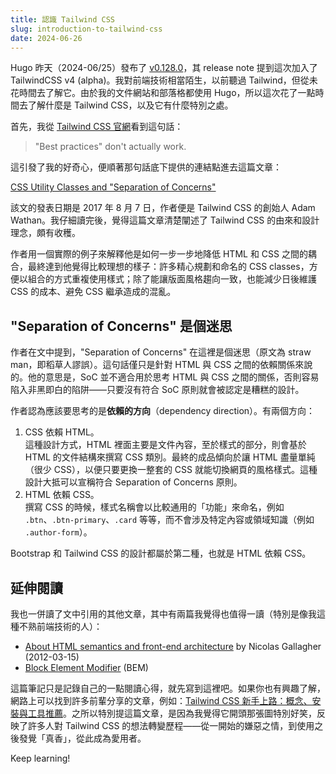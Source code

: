 ```yaml
---
title: 認識 Tailwind CSS
slug: introduction-to-tailwind-css
date: 2024-06-26
---
```


Hugo 昨天（2024-06/25）發布了 [v0.128.0](https://github.com/gohugoio/hugo/releases/tag/v0.128.0)，其 release note 提到這次加入了 TailwindCSS v4 (alpha)。我對前端技術相當陌生，以前聽過 Tailwind，但從未花時間去了解它。由於我的文件網站和部落格都使用 Hugo，所以這次花了一點時間去了解什麼是 Tailwind CSS，以及它有什麼特別之處。

首先，我從 [Tailwind CSS 官網](https://tailwindcss.com/)看到這句話：

> "Best practices" don't actually work.

這引發了我的好奇心，便順著那句話底下提供的連結點進去這篇文章：

[CSS Utility Classes and "Separation of Concerns"](https://adamwathan.me/css-utility-classes-and-separation-of-concerns/)

該文的發表日期是 2017 年 8 月 7 日，作者便是 Tailwind CSS 的創始人 Adam Wathan。我仔細讀完後，覺得這篇文章清楚闡述了 Tailwind CSS 的由來和設計理念，頗有收穫。

作者用一個實際的例子來解釋他是如何一步一步地降低 HTML 和 CSS 之間的耦合，最終達到他覺得比較理想的樣子：許多精心規劃和命名的 CSS classes，方便以組合的方式重複使用樣式；除了能讓版面風格趨向一致，也能減少日後維護 CSS 的成本、避免 CSS 繼承造成的混亂。

## "Separation of Concerns" 是個迷思

作者在文中提到，"Separation of Concerns" 在這裡是個迷思（原文為 straw man，即稻草人謬誤）。這句話僅只是針對 HTML 與 CSS 之間的依賴關係來說的。他的意思是，SoC 並不適合用於思考 HTML 與 CSS 之間的關係，否則容易陷入非黑即白的陷阱——只要沒有符合 SoC 原則就會被認定是糟糕的設計。

作者認為應該要思考的是**依賴的方向**（dependency direction）。有兩個方向：

1. CSS 依賴 HTML。<br />這種設計方式，HTML 裡面主要是文件內容，至於樣式的部分，則會基於 HTML 的文件結構來撰寫 CSS 類別。最終的成品傾向於讓 HTML 盡量單純（很少 CSS），以便只要更換一整套的 CSS 就能切換網頁的風格樣式。這種設計大抵可以宣稱符合 Separation of Concerns 原則。
2. HTML 依賴 CSS。<br />撰寫 CSS 的時候，樣式名稱會以比較通用的「功能」來命名，例如 `.btn`、`.btn-primary`、`.card` 等等，而不會涉及特定內容或領域知識（例如 `.author-form`）。

Bootstrap 和 Tailwind CSS 的設計都屬於第二種，也就是 HTML 依賴 CSS。

## 延伸閱讀

我也一併讀了文中引用的其他文章，其中有兩篇我覺得也值得一讀（特別是像我這種不熟前端技術的人）：

- [About HTML semantics and front-end architecture](https://nicolasgallagher.com/about-html-semantics-front-end-architecture/) by Nicolas Gallagher (2012-03-15)
- [Block Element Modifier](http://getbem.com/introduction/) (BEM)

這篇筆記只是記錄自己的一點閱讀心得，就先寫到這裡吧。如果你也有興趣了解，網路上可以找到許多前輩分享的文章，例如：[Tailwind CSS 新手上路：概念、安裝與工具推薦](https://medium.com/@Kelly_CHI/tailwind-css-introduction-and-tools-68e770b2bf7f)。之所以特別提這篇文章，是因為我覺得它開頭那張圖特別好笑，反映了許多人對 Tailwind CSS 的想法轉變歷程——從一開始的嫌惡之情，到使用之後發覺「真香」，從此成為愛用者。

Keep learning!
